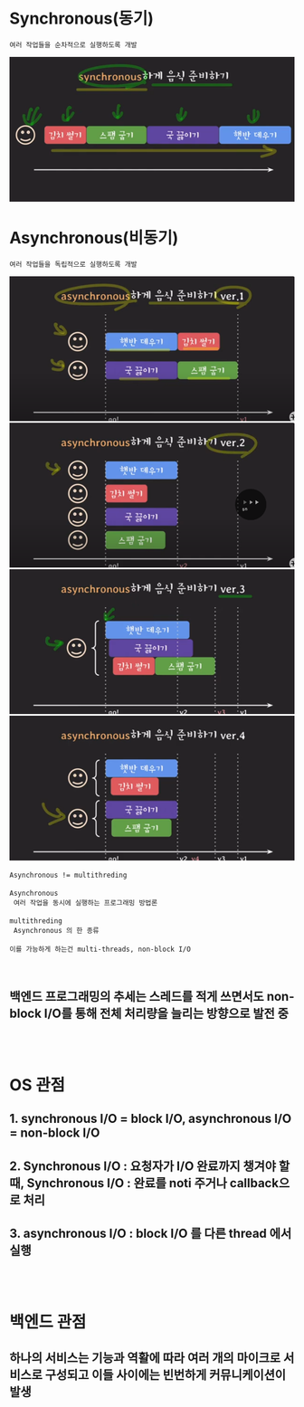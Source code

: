 # Synchronous(동기)
    여러 작업들을 순차적으로 실행하도록 개발
![img](.\img\synchronous.png)

# Asynchronous(비동기)
    여러 작업들을 독립적으로 실행하도록 개발
![img](.\img\asynchronous-1.png)
![img](.\img\asynchronous-2.png)
![img](.\img\asynchronous-3.png)
![img](.\img\asynchronous-4.png)

    Asynchronous != multithreding

    Asynchronous
     여러 작업을 동시에 실행하는 프로그래밍 방법론

    multithreding
     Asynchronous 의 한 종류
    
    이를 가능하게 하는건 multi-threads, non-block I/O

<br>

## 백엔드 프로그래밍의 추세는 스레드를 적게 쓰면서도 non-block I/O를 통해 전체 처리량을 늘리는 방향으로 발전 중
<br>
<br>

# OS 관점
## 1. synchronous I/O = block I/O, asynchronous I/O = non-block I/O
## 2. Synchronous I/O : 요청자가 I/O 완료까지 챙겨야 할 때, Synchronous I/O : 완료를 noti 주거나 callback으로 처리
## 3. asynchronous I/O : block I/O 를 다른 thread 에서 실행
<br>
<br>

# 백엔드 관점
## 하나의 서비스는 기능과 역활에 따라 여러 개의 마이크로 서비스로 구성되고 이들 사이에는 빈번하게 커뮤니케이션이 발생
